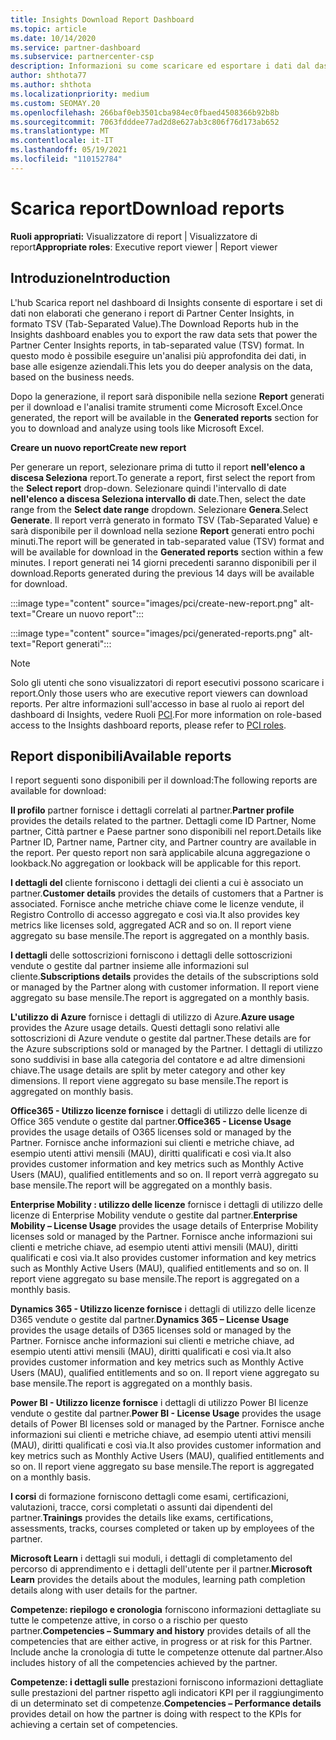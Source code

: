 ```yaml
---
title: Insights Download Report Dashboard
ms.topic: article
ms.date: 10/14/2020
ms.service: partner-dashboard
ms.subservice: partnercenter-csp
description: Informazioni su come scaricare ed esportare i dati dal dashboard Partner Center report unificato e dai report Partner Center Insights.
author: shthota77
ms.author: shthota
ms.localizationpriority: medium
ms.custom: SEOMAY.20
ms.openlocfilehash: 266baf0eb3501cba984ec0fbaed4508366b92b8b
ms.sourcegitcommit: 7063fdddee77ad2d8e627ab3c806f76d173ab652
ms.translationtype: MT
ms.contentlocale: it-IT
ms.lasthandoff: 05/19/2021
ms.locfileid: "110152784"
---
```

# <a name="download-reports"></a><span data-ttu-id="67c6c-103">Scarica report</span><span class="sxs-lookup"><span data-stu-id="67c6c-103">Download reports</span></span>

<span data-ttu-id="67c6c-104">**Ruoli appropriati:** Visualizzatore di report | Visualizzatore di report</span><span class="sxs-lookup"><span data-stu-id="67c6c-104">**Appropriate roles**: Executive report viewer | Report viewer</span></span>

## <a name="introduction"></a><span data-ttu-id="67c6c-105">Introduzione</span><span class="sxs-lookup"><span data-stu-id="67c6c-105">Introduction</span></span>

<span data-ttu-id="67c6c-106">L'hub Scarica report nel dashboard di Insights consente di esportare i set di dati non elaborati che generano i report di Partner Center Insights, in formato TSV (Tab-Separated Value).</span><span class="sxs-lookup"><span data-stu-id="67c6c-106">The Download Reports hub in the Insights dashboard enables you to export the raw data sets that power the Partner Center Insights reports, in tab-separated value (TSV) format.</span></span> <span data-ttu-id="67c6c-107">In questo modo è possibile eseguire un'analisi più approfondita dei dati, in base alle esigenze aziendali.</span><span class="sxs-lookup"><span data-stu-id="67c6c-107">This lets you do deeper analysis on the data, based on the business needs.</span></span>

<span data-ttu-id="67c6c-108">Dopo la generazione, il report sarà disponibile nella sezione **Report** generati per il download e l'analisi tramite strumenti come Microsoft Excel.</span><span class="sxs-lookup"><span data-stu-id="67c6c-108">Once generated, the report  will be available in the **Generated reports** section for you to download and analyze using tools like Microsoft Excel.</span></span>

<span data-ttu-id="67c6c-109">**Creare un nuovo report**</span><span class="sxs-lookup"><span data-stu-id="67c6c-109">**Create new report**</span></span>

<span data-ttu-id="67c6c-110">Per generare un report, selezionare prima di tutto il report **nell'elenco a discesa Seleziona** report.</span><span class="sxs-lookup"><span data-stu-id="67c6c-110">To generate a report, first select the report from the **Select report** drop-down.</span></span> <span data-ttu-id="67c6c-111">Selezionare quindi l'intervallo di date **nell'elenco a discesa Seleziona intervallo di** date.</span><span class="sxs-lookup"><span data-stu-id="67c6c-111">Then, select the date range from the **Select date range** dropdown.</span></span> <span data-ttu-id="67c6c-112">Selezionare **Genera**.</span><span class="sxs-lookup"><span data-stu-id="67c6c-112">Select **Generate**.</span></span> <span data-ttu-id="67c6c-113">Il report verrà generato in formato TSV (Tab-Separated Value) e sarà disponibile per il download nella sezione **Report** generati entro pochi minuti.</span><span class="sxs-lookup"><span data-stu-id="67c6c-113">The report will be generated in tab-separated value (TSV) format and will be available for download in the **Generated reports** section within a few minutes.</span></span> <span data-ttu-id="67c6c-114">I report generati nei 14 giorni precedenti saranno disponibili per il download.</span><span class="sxs-lookup"><span data-stu-id="67c6c-114">Reports generated during the previous 14 days will be available for download.</span></span>

:::image type="content" source="images/pci/create-new-report.png" alt-text="Creare un nuovo report":::

:::image type="content" source="images/pci/generated-reports.png" alt-text="Report generati":::

>[!NOTE] 
><span data-ttu-id="67c6c-117">Solo gli utenti che sono visualizzatori di report esecutivi possono scaricare i report.</span><span class="sxs-lookup"><span data-stu-id="67c6c-117">Only those users who are executive report viewers can download reports.</span></span> <span data-ttu-id="67c6c-118">Per altre informazioni sull'accesso in base al ruolo ai report del dashboard di Insights, vedere Ruoli [PCI](pci-roles.md).</span><span class="sxs-lookup"><span data-stu-id="67c6c-118">For more information on role-based access to the Insights dashboard reports, please refer to [PCI roles](pci-roles.md).</span></span> 

## <a name="available-reports"></a><span data-ttu-id="67c6c-119">Report disponibili</span><span class="sxs-lookup"><span data-stu-id="67c6c-119">Available reports</span></span>

<span data-ttu-id="67c6c-120">I report seguenti sono disponibili per il download:</span><span class="sxs-lookup"><span data-stu-id="67c6c-120">The following reports are available for download:</span></span>

<span data-ttu-id="67c6c-121">**Il profilo** partner fornisce i dettagli correlati al partner.</span><span class="sxs-lookup"><span data-stu-id="67c6c-121">**Partner profile** provides the details related to the partner.</span></span> <span data-ttu-id="67c6c-122">Dettagli come ID Partner, Nome partner, Città partner e Paese partner sono disponibili nel report.</span><span class="sxs-lookup"><span data-stu-id="67c6c-122">Details like Partner ID, Partner name, Partner city, and Partner country are available in the report.</span></span> <span data-ttu-id="67c6c-123">Per questo report non sarà applicabile alcuna aggregazione o lookback.</span><span class="sxs-lookup"><span data-stu-id="67c6c-123">No aggregation or lookback will be applicable for this report.</span></span>

<span data-ttu-id="67c6c-124">**I dettagli del** cliente forniscono i dettagli dei clienti a cui è associato un partner.</span><span class="sxs-lookup"><span data-stu-id="67c6c-124">**Customer details** provides the details of customers that a Partner is associated.</span></span> <span data-ttu-id="67c6c-125">Fornisce anche metriche chiave come le licenze vendute, il Registro Controllo di accesso aggregato e così via.</span><span class="sxs-lookup"><span data-stu-id="67c6c-125">It also provides key metrics like licenses sold, aggregated ACR and so on.</span></span> <span data-ttu-id="67c6c-126">Il report viene aggregato su base mensile.</span><span class="sxs-lookup"><span data-stu-id="67c6c-126">The report is aggregated on a monthly basis.</span></span>

<span data-ttu-id="67c6c-127">**I dettagli** delle sottoscrizioni forniscono i dettagli delle sottoscrizioni vendute o gestite dal partner insieme alle informazioni sul cliente.</span><span class="sxs-lookup"><span data-stu-id="67c6c-127">**Subscriptions details** provides the details of the subscriptions sold or managed by the Partner along with customer information.</span></span> <span data-ttu-id="67c6c-128">Il report viene aggregato su base mensile.</span><span class="sxs-lookup"><span data-stu-id="67c6c-128">The report is aggregated on a monthly basis.</span></span>

<span data-ttu-id="67c6c-129">**L'utilizzo di Azure** fornisce i dettagli di utilizzo di Azure.</span><span class="sxs-lookup"><span data-stu-id="67c6c-129">**Azure usage** provides the Azure usage details.</span></span> <span data-ttu-id="67c6c-130">Questi dettagli sono relativi alle sottoscrizioni di Azure vendute o gestite dal partner.</span><span class="sxs-lookup"><span data-stu-id="67c6c-130">These details are for the Azure subscriptions sold or managed by the Partner.</span></span> <span data-ttu-id="67c6c-131">I dettagli di utilizzo sono suddivisi in base alla categoria del contatore e ad altre dimensioni chiave.</span><span class="sxs-lookup"><span data-stu-id="67c6c-131">The usage details are split by meter category and other key dimensions.</span></span> <span data-ttu-id="67c6c-132">Il report viene aggregato su base mensile.</span><span class="sxs-lookup"><span data-stu-id="67c6c-132">The report is aggregated on monthly basis.</span></span>

<span data-ttu-id="67c6c-133">**Office365 - Utilizzo licenze fornisce** i dettagli di utilizzo delle licenze di Office 365 vendute o gestite dal partner.</span><span class="sxs-lookup"><span data-stu-id="67c6c-133">**Office365 - License Usage** provides the usage details of O365 licenses sold or managed by the Partner.</span></span> <span data-ttu-id="67c6c-134">Fornisce anche informazioni sui clienti e metriche chiave, ad esempio utenti attivi mensili (MAU), diritti qualificati e così via.</span><span class="sxs-lookup"><span data-stu-id="67c6c-134">It also provides customer information and key metrics such as Monthly Active Users (MAU), qualified entitlements and so on.</span></span> <span data-ttu-id="67c6c-135">Il report verrà aggregato su base mensile.</span><span class="sxs-lookup"><span data-stu-id="67c6c-135">The report will be aggregated on a monthly basis.</span></span>

<span data-ttu-id="67c6c-136">**Enterprise Mobility : utilizzo delle licenze**  fornisce i dettagli di utilizzo delle licenze di Enterprise Mobility vendute o gestite dal partner.</span><span class="sxs-lookup"><span data-stu-id="67c6c-136">**Enterprise Mobility – License Usage**  provides the usage details of Enterprise Mobility licenses sold or managed by the Partner.</span></span> <span data-ttu-id="67c6c-137">Fornisce anche informazioni sui clienti e metriche chiave, ad esempio utenti attivi mensili (MAU), diritti qualificati e così via.</span><span class="sxs-lookup"><span data-stu-id="67c6c-137">It also provides customer information and key metrics such as Monthly Active Users (MAU), qualified entitlements and so on.</span></span> <span data-ttu-id="67c6c-138">Il report viene aggregato su base mensile.</span><span class="sxs-lookup"><span data-stu-id="67c6c-138">The report is aggregated on a monthly basis.</span></span>

<span data-ttu-id="67c6c-139">**Dynamics 365 - Utilizzo licenze fornisce** i dettagli di utilizzo delle licenze D365 vendute o gestite dal partner.</span><span class="sxs-lookup"><span data-stu-id="67c6c-139">**Dynamics 365 – License Usage** provides the usage details of D365 licenses sold or managed by the Partner.</span></span> <span data-ttu-id="67c6c-140">Fornisce anche informazioni sui clienti e metriche chiave, ad esempio utenti attivi mensili (MAU), diritti qualificati e così via.</span><span class="sxs-lookup"><span data-stu-id="67c6c-140">It also provides customer information and key metrics such as Monthly Active Users (MAU), qualified entitlements and so on.</span></span> <span data-ttu-id="67c6c-141">Il report viene aggregato su base mensile.</span><span class="sxs-lookup"><span data-stu-id="67c6c-141">The report is aggregated on a monthly basis.</span></span>

<span data-ttu-id="67c6c-142">**Power BI - Utilizzo licenze fornisce** i dettagli di utilizzo Power BI licenze vendute o gestite dal partner.</span><span class="sxs-lookup"><span data-stu-id="67c6c-142">**Power BI - License Usage** provides the usage details of Power BI licenses sold or managed by the Partner.</span></span> <span data-ttu-id="67c6c-143">Fornisce anche informazioni sui clienti e metriche chiave, ad esempio utenti attivi mensili (MAU), diritti qualificati e così via.</span><span class="sxs-lookup"><span data-stu-id="67c6c-143">It also provides customer information and key metrics such as Monthly Active Users (MAU), qualified entitlements and so on.</span></span> <span data-ttu-id="67c6c-144">Il report viene aggregato su base mensile.</span><span class="sxs-lookup"><span data-stu-id="67c6c-144">The report is aggregated on a monthly basis.</span></span>

<span data-ttu-id="67c6c-145">**I corsi** di formazione forniscono dettagli come esami, certificazioni, valutazioni, tracce, corsi completati o assunti dai dipendenti del partner.</span><span class="sxs-lookup"><span data-stu-id="67c6c-145">**Trainings** provides the details like exams, certifications, assessments, tracks, courses completed or taken up by employees of the partner.</span></span>

<span data-ttu-id="67c6c-146">**Microsoft Learn** i dettagli sui moduli, i dettagli di completamento del percorso di apprendimento e i dettagli dell'utente per il partner.</span><span class="sxs-lookup"><span data-stu-id="67c6c-146">**Microsoft Learn** provides the details about the modules, learning path completion details along with user details for the partner.</span></span>

<span data-ttu-id="67c6c-147">**Competenze: riepilogo e cronologia** forniscono informazioni dettagliate su tutte le competenze attive, in corso o a rischio per questo partner.</span><span class="sxs-lookup"><span data-stu-id="67c6c-147">**Competencies – Summary and history** provides details of all the competencies that are either active, in progress or at risk for this Partner.</span></span> <span data-ttu-id="67c6c-148">Include anche la cronologia di tutte le competenze ottenute dal partner.</span><span class="sxs-lookup"><span data-stu-id="67c6c-148">Also includes history of all the competencies achieved by the partner.</span></span>

<span data-ttu-id="67c6c-149">**Competenze: i dettagli sulle** prestazioni forniscono informazioni dettagliate sulle prestazioni del partner rispetto agli indicatori KPI per il raggiungimento di un determinato set di competenze.</span><span class="sxs-lookup"><span data-stu-id="67c6c-149">**Competencies – Performance details** provides detail on how the partner is doing with respect to the KPIs for achieving a certain set of competencies.</span></span>

